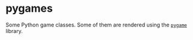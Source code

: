 # pygames

Some Python game classes. Some of them are rendered using the [`pygame`](http://www.pygame.org/hifi.html) library.
